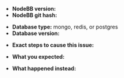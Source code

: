 <!-- 
	== Github Issues are for bug reports and feature requests only ==
	== Please visit https://community.nodebb.org for other support ==
	== Found a security exploit? Please email us at security@nodebb.org instead for immediate attention ==
	==   → DO NOT SUBMIT VULNERABILITIES TO THE PUBLIC BUG TRACKER ==
-->

<!-- ++ Please include the following information when submitting a bug report ++ -->

- **NodeBB version:** 
- **NodeBB git hash:** 
<!-- (to find your git hash, execute `git rev-parse HEAD` from the main NodeBB directory) -->
- **Database type:** mongo, redis, or postgres
- **Database version:** 
<!-- `mongod --version`, `redis-server --version`, or `postgres --version` -->
- **Exact steps to cause this issue:**
<!--
	1. First I did this...
	2. Then, I clicked on this item...
-->
- **What you expected:**
<!-- e.g. I expected *abc* to *xyz* -->
- **What happened instead:**
<!-- e.g. Instead, I got *zyx* and NodeBB set fire to my house -->

<!-- Thank you! -->
